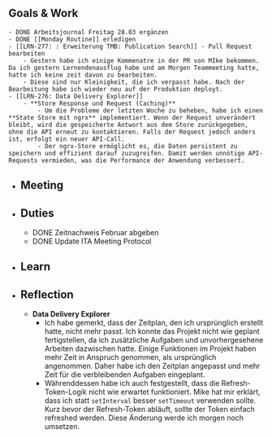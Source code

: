 ## Goals & Work
	- DONE Arbeitsjournal Freitag 28.03 ergänzen
	- DONE [[Monday Routine]] erledigen
	- [[LRN-277: : Erweiterung TMB: Publication Search]] - Pull Request bearbeiten
		- Gestern habe ich einige Kommenatre in der PR von MIke bekommen. Da ich gestern Lernendenausflug habe und am Morgen Teammeeting hatte, hatte ich keine zeit davon zu bearbeiten.
		- Diese sind nur Kleinigkeit, die ich verpasst habe. Nach der Bearbeitung habe ich wieder neu auf der Produktion deployt.
	- [[LRN-276: Data Delivery Explorer]]
		- **Store Response und Request (Caching)**
			- Um die Probleme der letzten Woche zu beheben, habe ich einen **State Store mit ngrx** implementiert. Wenn der Request unverändert bleibt, wird die gespeicherte Antwort aus dem Store zurückgegeben, ohne die API erneut zu kontaktieren. Falls der Request jedoch anders ist, erfolgt ein neuer API-Call.
			- Der ngrx-Store ermöglicht es, die Daten persistent zu speichern und effizient darauf zuzugreifen. Damit werden unnötige API-Requests vermieden, was die Performance der Anwendung verbessert.
- ## Meeting
- ## Duties
	- DONE Zeitnachweis Februar abgeben
	- DONE Update ITA Meeting Protocol
- ## Learn
- ## Reflection
	- **Data Delivery Explorer**
		- Ich habe gemerkt, dass der Zeitplan, den ich ursprünglich erstellt hatte, nicht mehr passt. Ich konnte das Projekt nicht wie geplant fertigstellen, da ich zusätzliche Aufgaben und unvorhergesehene Arbeiten dazwischen hatte. Einige Funktionen im Projekt haben mehr Zeit in Anspruch genommen, als ursprünglich angenommen. Daher habe ich den Zeitplan angepasst und mehr Zeit für die verbleibenden Aufgaben eingeplant.
		- Währenddessen habe ich auch festgestellt, dass die Refresh-Token-Logik nicht wie erwartet funktioniert. Mike hat mir erklärt, dass ich statt `setInterval` besser `setTimeout` verwenden sollte. Kurz bevor der Refresh-Token abläuft, sollte der Token einfach refreshed werden. Diese Änderung werde ich morgen noch umsetzen.